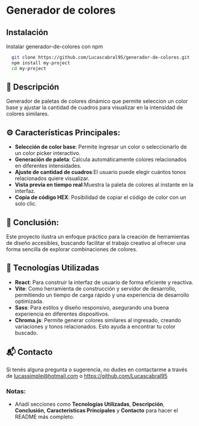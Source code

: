 # Generador de colores

## Instalación

Instalar generador-de-colores con npm

```bash
  git clone https://github.com/Lucascabral95/generador-de-colores.git
  npm install my-project
  cd my-project
```
 
## 🌟 Descripción

Generador de paletas de colores dinámico que permite seleccion un color base y ajustar la cantidad de cuadros para visualizar en la intensidad de colores similares.

## ⚙️ Características Principales:

- **Selección de color base**: Permite ingresar un color o seleccionarlo de un color picker interactivo.
- **Generación de paleta**: Calcula automáticamente colores relacionados en diferentes intensidades.
- **Ajuste de cantidad de cuadros**:El usuario puede elegir cuántos tonos relacionados quiere visualizar.
- **Vista previa en tiempo real**:Muestra la paleta de colores al instante en la interfaz.
- **Copia de código HEX**: Posibilidad de copiar el código de color con un solo clic.

## 📄 Conclusión:

Este proyecto ilustra un enfoque práctico para la creación de herramientas de diseño accesibles, buscando facilitar el trabajo creativo al ofrecer una forma sencilla de explorar combinaciones de colores.


## 🚀 Tecnologías Utilizadas 

- **React**: Para construir la interfaz de usuario de forma eficiente y reactiva.
- **Vite**: Como herramienta de construcción y servidor de desarrollo, permitiendo un tiempo de carga rápido y una experiencia de desarrollo optimizada.
- **Sass**: Para estilos y diseño responsivo, asegurando una buena experiencia en diferentes dispositivos.
- **Chroma.js**: Permite generar colores similares al ingresado, creando variaciones y tonos relacionados. Esto ayuda a encontrar tu color buscado.

## 📬 Contacto

Si tenés alguna pregunta o sugerencia, no dudes en contactarme a través de lucassimple@hotmail.com o https://github.com/Lucascabral95

### Notas: 

- Añadí secciones como **Tecnologías Utilizadas**, **Descripción**, **Conclusión**, **Características Principales** y **Contacto** para hacer el README más completo.
